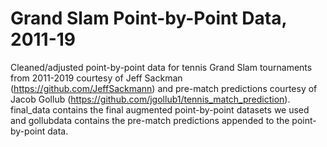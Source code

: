 # Grand Slam Point-by-Point Data, 2011-19

Cleaned/adjusted point-by-point data for tennis Grand Slam tournaments from 2011-2019 courtesy of Jeff Sackman (https://github.com/JeffSackmann) and pre-match predictions courtesy of Jacob Gollub (https://github.com/jgollub1/tennis_match_prediction). final_data contains the final augmented point-by-point datasets we used and gollubdata contains the pre-match predictions appended to the point-by-point data.
